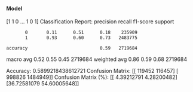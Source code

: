 #### Model
[1 1 0 ... 1 0 1]
Classification Report:
              precision    recall  f1-score   support

           0       0.11      0.51      0.18    235909
           1       0.93      0.60      0.73   2483775

    accuracy                           0.59   2719684
   macro avg       0.52      0.55      0.45   2719684
weighted avg       0.86      0.59      0.68   2719684

Accuracy: 0.5899218438612721
Confusion Matrix:
[[ 119452  116457]
 [ 998826 1484949]]
Confusion Matrix (%):
[[ 4.39212791  4.28200482]
 [36.72581079 54.60005648]]
